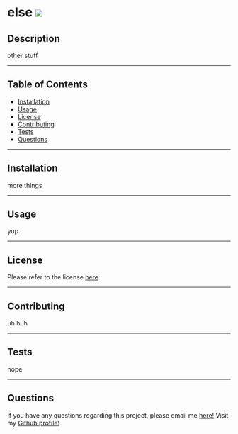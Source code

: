 
  # else <a href="https://opensource.org/licenses/MIT"><img src="https://img.shields.io/badge/license-MIT-blue?style=for-the-badge"></a>

## Description

other stuff
****

## Table of Contents
* [Installation](#installation)
* [Usage](#usage)
* [License](#license)
* [Contributing](#contributing)
* [Tests](#tests)
* [Questions](#questions)

****
## Installation

more things

****
## Usage

yup

****
## License

Please refer to the license <a href="https://opensource.org/licenses/MIT">here</a>

****
## Contributing

uh huh

****
## Tests

nope

****
## Questions

If you have any questions regarding this project, please email me <a href="mailto:stuff">here!</a>
Visit my <a href="https://www.github.com/things">Github profile!</a>

